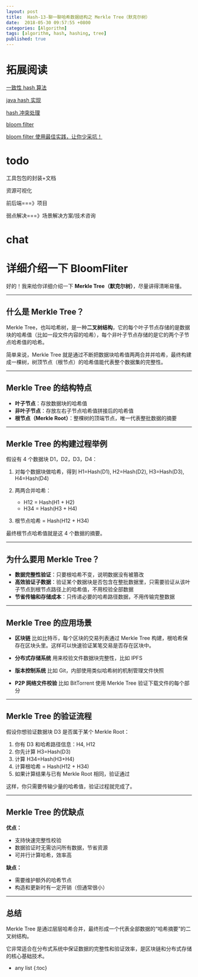 ```yaml
---
layout: post
title:  Hash-13-聊一聊哈希数据结构之 Merkle Tree（默克尔树）
date:  2018-05-30 09:57:55 +0800
categories: [Algorithm]
tags: [algorithm, hash, hashing, tree]
published: true
---
```


# 拓展阅读

[一致性 hash 算法](https://houbb.github.io/2018/08/13/consistent-hash)

[java hash 实现](https://houbb.github.io/2018/05/30/hash-impl)

[hash 冲突处理](https://houbb.github.io/2018/05/30/hash-conflict)

[bloom filter](https://houbb.github.io/2018/12/05/bloom-filter)

[bloom filter 使用最佳实践，让你少采坑！](https://houbb.github.io/2019/04/01/BloomFilter-best-practice)

# todo

工具包包的封装+文档

资源可视化

前后端===》项目

弱点解决===》场景解决方案/技术咨询







# chat

# 详细介绍一下 BloomFliter

好的！我来给你详细介绍一下 **Merkle Tree（默克尔树）**，尽量讲得清晰易懂。

---

## 什么是 Merkle Tree？

Merkle Tree，也叫哈希树，是一种**二叉树结构**，它的每个叶子节点存储的是数据块的哈希值（比如一段文件内容的哈希），每个非叶子节点存储的是它的两个子节点哈希值的哈希。

简单来说，Merkle Tree 就是通过不断把数据块哈希值两两合并并哈希，最终构建成一棵树，树顶节点（根节点）的哈希值能代表整个数据集的完整性。

---

## Merkle Tree 的结构特点

* **叶子节点**：存放数据块的哈希值
* **非叶子节点**：存放左右子节点哈希值拼接后的哈希值
* **根节点（Merkle Root）**：整棵树的顶端节点，唯一代表整批数据的摘要

---

## Merkle Tree 的构建过程举例

假设有 4 个数据块 D1，D2，D3，D4：

1. 对每个数据块做哈希，得到 H1=Hash(D1), H2=Hash(D2), H3=Hash(D3), H4=Hash(D4)
2. 两两合并哈希：

   * H12 = Hash(H1 + H2)
   * H34 = Hash(H3 + H4)
3. 根节点哈希 = Hash(H12 + H34)

最终根节点哈希值就是这 4 个数据的摘要。

---

## 为什么要用 Merkle Tree？

* **数据完整性验证**：只要根哈希不变，说明数据没有被篡改
* **高效验证子数据**：验证某个数据块是否包含在整批数据里，只需要验证从该叶子节点到根节点路径上的哈希值，不用校验全部数据
* **节省传输和存储成本**：只传递必要的哈希路径数据，不用传输完整数据

---

## Merkle Tree 的应用场景

* **区块链**
  比如比特币，每个区块的交易列表通过 Merkle Tree 构建，根哈希保存在区块头里。这样可以快速验证某笔交易是否存在区块中。

* **分布式存储系统**
  用来校验文件数据块完整性，比如 IPFS

* **版本控制系统**
  比如 Git，内部使用类似哈希树的机制管理文件快照

* **P2P 网络文件校验**
  比如 BitTorrent 使用 Merkle Tree 验证下载文件的每个部分

---

## Merkle Tree 的验证流程

假设你想验证数据块 D3 是否属于某个 Merkle Root：

1. 你有 D3 和哈希路径信息：H4, H12
2. 你先计算 H3=Hash(D3)
3. 计算 H34=Hash(H3+H4)
4. 计算根哈希 = Hash(H12 + H34)
5. 如果计算结果与已有 Merkle Root 相同，验证通过

这样，你只需要传输少量的哈希值，验证过程就完成了。

---

## Merkle Tree 的优缺点

**优点：**

* 支持快速完整性校验
* 数据验证时无需访问所有数据，节省资源
* 可并行计算哈希，效率高

**缺点：**

* 需要维护额外的哈希节点
* 构造和更新时有一定开销（但通常很小）

---

## 总结

Merkle Tree 是通过层层哈希合并，最终形成一个代表全部数据的“哈希摘要”的二叉树结构。

它非常适合在分布式系统中保证数据的完整性和验证效率，是区块链和分布式存储的核心基础技术。

* any list
{:toc}
